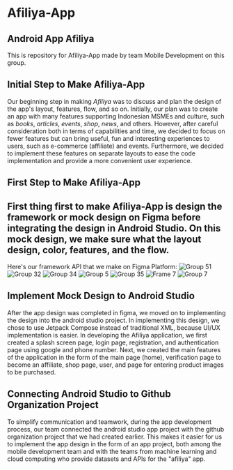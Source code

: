 # Afiliya-App
Android App Afiliya
--
This is repository for Afiliya-App made by team Mobile Development on this group.
##
Initial Step to Make Afiliya-App
--
Our beginning step in making *Afiliya* was to discuss and plan the design of the app's layout, features, flow, and so on. Initially, our plan was to create an app with many features supporting Indonesian MSMEs and culture, such as *books*, *articles*, *events*, *shop*, *news*, and others. However, after careful consideration both in terms of capabilities and time, we decided to focus on fewer features but can bring useful, fun and interesting experiences to users, such as e-commerce (affiliate) and events. Furthermore, we decided to implement these features on separate layouts to ease the code implementation and provide a more convenient user experience.
##
First Step to Make Afiliya-App
--
First thing first to make Afiliya-App is design the framework or mock design on Figma before integrating the design in Android Studio. On this mock design, we make sure what the layout design, color, features, and the flow. 
--
Here's our framework API that we make on Figma Platform:
![Group 51](https://github.com/Capstone-Project-CH2-PS070/Afiliya-App/assets/144432360/82781749-77e7-4104-ab89-9296166b1754)
![Group 32](https://github.com/Capstone-Project-CH2-PS070/Afiliya-App/assets/144432360/73041377-d411-4a44-9c81-2d3f84b3d56d)
![Group 34](https://github.com/Capstone-Project-CH2-PS070/Afiliya-App/assets/144432360/14c0c49a-6013-4093-87b3-6b870d565946)
![Group 5](https://github.com/Capstone-Project-CH2-PS070/Afiliya-App/assets/144432360/8476f6a1-d72b-4d81-88c0-d129ec8e486c)
![Group 35](https://github.com/Capstone-Project-CH2-PS070/Afiliya-App/assets/144432360/4634b43c-709d-463e-a785-2dfb7fb6021d)
![Frame 7](https://github.com/Capstone-Project-CH2-PS070/Afiliya-App/assets/144432360/467d215a-eea8-4ae6-a04b-2dfa883919e6)
![Group 7](https://github.com/Capstone-Project-CH2-PS070/Afiliya-App/assets/144432360/a5924356-a449-495f-84ec-9c31d4636452)
##
Implement Mock Design to Android Studio
--
After the app design was completed in figma, we moved on to implementing the design into the android studio project. In implementing this design, we chose to use Jetpack Compose instead of traditional XML, because UI/UX implementation is easier. In developing the Afiliya application, we first created a splash screen page, login page, registration, and authentication page using google and phone number. Next, we created the main features of the application in the form of the main page (home), verification page to become an affiliate, shop page, user, and page for entering product images to be purchased. 
##
Connecting Android Studio to Github Organization Project
--
To simplify communication and teamwork, during the app development process, our team connected the android studio app project with the github organization project that we had created earlier. This makes it easier for us to implement the app design in the form of an app project, both among the mobile development team and with the teams from machine learning and cloud computing who provide datasets and APIs for the "afiliya" app.
##
